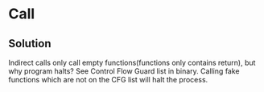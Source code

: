 # Call

## Solution
Indirect calls only call empty functions(functions only contains return), but why program halts?
See Control Flow Guard list in binary. Calling fake functions which are not on the CFG list will halt the process.
